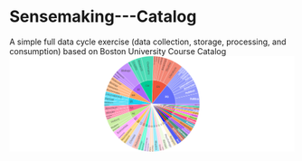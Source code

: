 # Sensemaking---Catalog
A simple full data cycle exercise (data collection, storage, processing, and consumption) based on Boston University Course Catalog
![Plotly Figure](visualization.png)
